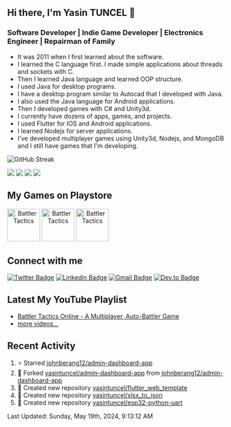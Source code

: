 ## Hi there, I'm Yasin TUNCEL 👋 

### Software Developer | Indie Game Developer | Electronics Engineer | Repairman of Family

- It was 2011 when I first learned about the software.
- I learned the C language first. I made simple applications about threads and sockets with C.
- Then I learned Java language and learned OOP structure.
- I used Java for desktop programs.
- I have a desktop program similar to Autocad that I developed with Java.
- I also used the Java language for Android applications.
- Then I developed games with C# and Unity3d.
- I currently have dozens of apps, games, and projects.
- I used Flutter for IOS and Android applications.
- I learned Nodejs for server applications.
- I've developed multiplayer games using Unity3d, Nodejs, and MongoDB and I still have games that I'm developing.

![GitHub Streak](https://github-profile-summary-cards.vercel.app/api/cards/profile-details?username=yasintuncel&theme=vue)

![](https://github-profile-summary-cards.vercel.app/api/cards/repos-per-language?username=yasintuncel&theme=github)
![](https://github-profile-summary-cards.vercel.app/api/cards/most-commit-language?username=yasintuncel&theme=github)
![](https://github-profile-summary-cards.vercel.app/api/cards/stats?username=yasintuncel&theme=github)
![](https://github-profile-summary-cards.vercel.app/api/cards/productive-time?username=yasintuncel&theme=github)


## My Games on Playstore
<h align="center"><a href="https://play.google.com/store/apps/details?id=com.garaj9.battleofmiddleearth"><img alt="Battler Tactics" src="https://play-lh.googleusercontent.com/D73v4Xzj5Toe40ixlAu1PgaPXtiia5rzRvoRs0G-MnL-AotEMltMrQXwRlP-CkTrOA=s180-rw" width="75" height="75" /></a> <a href="https://play.google.com/store/apps/details?id=com.yasintuncel.kidseducationlearn"><img alt="Battler Tactics" src="https://play-lh.googleusercontent.com/9Rs8qMykHWUZimCGb9Ymqg_UIcRNvRA6MLC0BzGZftZxGA8Q_UbtslNQ1Y-uHBkcC9HB=s180-rw" width="75" height="75" /></a> <a href="https://play.google.com/store/apps/details?id=com.yasintuncel.stackblocks"><img alt="Battler Tactics" src="https://play-lh.googleusercontent.com/DmbMp6PY66oQukWAVY46okMQkdyRdifC8NbQukkGV6ByA-CRrSuJ5HqE8nE9GjpUfjU=s180-rw" width="75" height="75" /></a> </h>

## Connect with me

[![Twitter Badge](https://img.shields.io/badge/-Twitter-00acee?style=flat-square&logo=Twitter&logoColor=white)](https://twitter.com/yasintuncel)
[![Linkedin Badge](https://img.shields.io/badge/-LinkedIn-0e76a8?style=flat-square&logo=Linkedin&logoColor=white)](https://linkedin.com/in/yasintuncel)
[![Gmail Badge](https://img.shields.io/badge/Gmail-D14836?style=flat-square&logo=gmail&logoColor=white)](yasintuncel.eee@gmail.com)
[![Dev.to Badge](https://img.shields.io/badge/dev.to-0A0A0A?style=flat-square&logo=dev.to&logoColor=white)](https://dev.to/yasintuncel)


## Latest My YouTube Playlist

- [Battler Tactics Online - A Multiplayer, Auto-Battler Game](https://www.youtube.com/playlist?list=PLgNiiki9fcRimdUtLrzGDAqI_qy4ESH38)
- [more videos...](https://www.youtube.com/channel/UCkz9wEECdb5Ov4tkQWa2EwA)

## Recent Activity

<!--RECENT_ACTIVITY:start-->
1. ⭐ Starred [johnberang12/admin-dashboard-app](https://github.com/johnberang12/admin-dashboard-app)
2. 🔱 Forked [yasintuncel/admin-dashboard-app](https://github.com/yasintuncel/admin-dashboard-app) from [johnberang12/admin-dashboard-app](https://github.com/johnberang12/admin-dashboard-app)
3. 📔 Created new repository [yasintuncel/flutter_web_template](https://github.com/yasintuncel/flutter_web_template)
4. 📔 Created new repository [yasintuncel/xlsx_to_json](https://github.com/yasintuncel/xlsx_to_json)
5. 📔 Created new repository [yasintuncel/esp32-python-uart](https://github.com/yasintuncel/esp32-python-uart)
<!--RECENT_ACTIVITY:end-->

<!--RECENT_ACTIVITY:last_update-->
Last Updated: Sunday, May 19th, 2024, 9:13:12 AM
<!--RECENT_ACTIVITY:last_update_end-->
